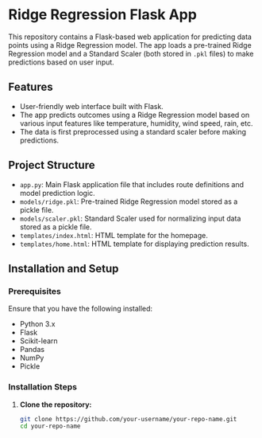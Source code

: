 # Ridge Regression Flask App

This repository contains a Flask-based web application for predicting data points using a Ridge Regression model. The app loads a pre-trained Ridge Regression model and a Standard Scaler (both stored in `.pkl` files) to make predictions based on user input.

## Features

- User-friendly web interface built with Flask.
- The app predicts outcomes using a Ridge Regression model based on various input features like temperature, humidity, wind speed, rain, etc.
- The data is first preprocessed using a standard scaler before making predictions.
  
## Project Structure

- `app.py`: Main Flask application file that includes route definitions and model prediction logic.
- `models/ridge.pkl`: Pre-trained Ridge Regression model stored as a pickle file.
- `models/scaler.pkl`: Standard Scaler used for normalizing input data stored as a pickle file.
- `templates/index.html`: HTML template for the homepage.
- `templates/home.html`: HTML template for displaying prediction results.

## Installation and Setup

### Prerequisites

Ensure that you have the following installed:

- Python 3.x
- Flask
- Scikit-learn
- Pandas
- NumPy
- Pickle

### Installation Steps

1. **Clone the repository:**
   ```bash
   git clone https://github.com/your-username/your-repo-name.git
   cd your-repo-name
